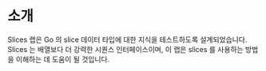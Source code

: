 # 소개

Slices 랩은 Go 의 slice 데이터 타입에 대한 지식을 테스트하도록 설계되었습니다. Slices 는 배열보다 더 강력한 시퀀스 인터페이스이며, 이 랩은 slices 를 사용하는 방법을 이해하는 데 도움이 될 것입니다.
